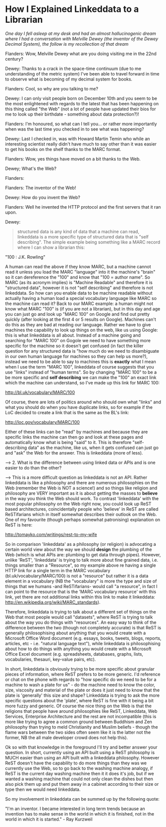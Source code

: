 # How I Explained Linkeddata to a Librarian #

_One day I fell asleep at my desk and had an almost hallucinogenic dream where I had a conversation with Melville Dewey (the inventor of the Dewey Decimal System), the follow is my recollection of that dream_

Flanders: Wow, Melville Dewey what are you doing visiting me in the 22nd century?

Dewey: Thanks to a crack in the space-time continuum (due to me understanding of the metric system) I've been able to travel forward in time to observe what is becoming of my decimal system for books.

Flanders: Cool, so why are you talking to me?

Dewey: I can only visit people born on December 10th and you seem to be the most enlightened with regards to the latest that has been happening on this thing called "the Web" (not a lot of people have updated their bios for me to look up their birthdate - something about data protection?)!

Flanders: I'm honoured, so what can I tell you... or rather more importantly when was the last time you checked in to see what was happening?

Dewey: Last I checked in, was with Howard Martin Temin who while an interesting scientist really didn't have much to say other than it was easier to get his books on the shelf thanks to the MARC format.

Flanders: Wow, yes things have moved on a bit thanks to the Web.

Dewey; What's the Web?

Flanders:

Flanders: The inventor of the Web!

Dewey: How do you invent the Web?

Flanders: Well he invented the HTTP protocol and the first servers that it ran upon.

Dewey:

> structured data is any kind of data that a machine can read, linkeddata is a more specific type of structured data that is "self describing".  The simple example being something like a MARC record where I can show a librarian this:

"100 : J.K. Rowling"

A human can read the above if they know MARC, but a machine cannot read it unless you load the MARC "language" into it the machine's "brain" so it can dereference the "100" and know that "100 = author name".  So MARC (as its acronym implies) is "Machine Readable" and therefore it is "structured data", however it is not "self describing" and therefore is not linkeddata.  So how can you enable data to be machine readable without actually having a human load a special vocabulary language like MARC so the machine can read it?  Back to our MARC example: a human might not know what MARC "100" is (if you are not a librarian), but in this day and age you can just go and look up "MARC 100" on Google and find out pretty quickly (after looking at the first 4 or 5 results on Google).  Machines can't do this as they are bad at reading our language.  Rather we have to give machines the capability to look up things on the web, like us using Google: this is what linkeddata is all about.  Instead of a machine going and searching for "MARC 100" on Gogole we need to have something more specific for the machine so it doesn't get confused (in fact the killer question for any structured data is "how much do we need to disambiguate in our own human language for machines so they can help us more?), instead we need to be able to say to machines this is **exactly** what I mean when I use the term "MARC 100", linkeddata of course suggests that you use "links" instead of "human terms".  So by changing "MARC 100" to be a be more specific and **self describing** we can make the "100" an exact link which the machine can understand, so I've made up this link for MARC 100:

http://bl.uk/vocabulary/MARC/100

Of course, there are lots of politics around who should own what "links" and what you should do when you have duplicate links, so for example if the LoC decided to create a link that is the same as the BL's link:

http://loc.gov/vocabulary/MARC/100

Either of these links can be "read" by machines and because they are specific links the machine can then go and look at these pages and automatically know what is being "said" to it.  This is therefore "self-describing data" as the machine, like us, when it gets confused can just go and "ask" the Web for the answer.  This is linkeddata (more of less).

--> 2. What is the difference between using linked data or APIs and is one easier to do than the other?

--> This is a more difficult question as linkeddata is not an API.  Rather linkeddata is like a philosophy and there are numerous philosophies on the Web (remember the Web is NOT a science!) and so things like religion and philosophy are VERY important as it is about getting the masses to **believe** in the way you think the Web should work.  To contrast 'linkeddata' with the most popular philosophy on the Web right now, you could look up ReST based architectures, coincidentally people who 'believe' in ReST are called ReSTifarians which in itself somewhat describes their outlook on the Web.  One of my favourite (though perhaps somewhat patronising) explanation on ReST is here:

http://tomayko.com/writings/rest-to-my-wife

So in comparison 'linkeddata' as a philosophy (or religion) is advocating a certain world view about the way we should **design** the plumbing of the Web (which is what APIs are: plumbing to get data through pipes). However, unlike 'ReST', 'linkeddata' is trying to talk more about fine grained data, i.e. things smaller than a "Resource", so my example above re having a single HTTP link for a single term in the MARC vocabulary (bl.uk/vocabulary/MARC/100) is not a "resource" but rather it is a data element in a vocabulary (NB the "vocabulary" is more the type and size of things that we humans -and ReSTifarians- would call "a resource", in fact I can point to the resource that is the 'MARC vocabulary resource' with this link, yet there are not additional links within this link to make it linkeddata: http://en.wikipedia.org/wiki/MARC_standards).

Therefore, linkeddata is trying to talk about a different set of things on the Web that most people would call "datasets", where ReST is trying to talk about the way you do things with "resources".  An easy way to think of the difference between the two (though not completely accurate) is that ReST is generally philosophising about anything that you would create with a Microsoft Office Word document (e.g. essays, books, tweets, blogs, reports, articles, etc - i.e. "natural language text"), while linkeddata is philosophising about how to do things with anything you would create with a Microsoft Office Excel document (e.g. spreadsheets, databases, graphs, lists, vocabularies, thesauri, key-value pairs, etc).

In short, linkeddata is obviously trying to be more specific about granular pieces of information, where ReST prefers to be more generic.  I'd reference or chat on the phone with regards to "how specific do we need to be for a machine to wash a plate for us" - do the machine need to know the color, size, viscosity and material of the plate or does it just need to know that the plate is 'generally' this size and shape?  Linkeddata is trying to ask the more specific questions about the 'plate', where ReST is fine with it being a bit more fuzzy and generic.  Of course the nice thing on the Web is that the religions that people have around philosophies like ReST, Linkeddata, Web Services, Enterprise Architecture and the rest are not incompatible (this is more like trying to agree a common ground between Buddhism and Zen philosophy than trying to meld Christianity and Muslim beliefs - though the flame wars between the two sides often seem like it is the latter not the former, NB the all male developer crowd does not help this).

Ok so with that knowledge in the foreground I'll try and better answer your question. In short, currently using an API built using a ReST philosophy is MUCH easier than using an API built with a linkeddata philosophy.  However ReST doesn't have the capability to do more things than they was we currently use the Web, so to go back to the washing machine analogy, if ReST is the current day washing machine then it it does it's job, but if we wanted a washing machine that could not only clean the dishes but then also pick them up and put them away in a cabinet according to their size or type then we would need linkeddata.

So my involvement in linkeddata can be summed up by the following quote:

"I'm an inventor.  I became interested in long term trends because an invention has to make sense in the world in which it is finished, not in the world in which it is started." - Ray Kurzweil